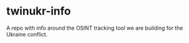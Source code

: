 # twinukr-info
A repo with info around the OSINT tracking tool we are building for the Ukraine conflict. 
